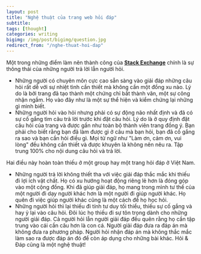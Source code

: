 ```yaml
---
layout: post
title: "Nghệ thuật của trang web hỏi đáp"
subtitle:
tags: [thought]
categories: writing
bigimg: /img/post/bigimg/question.jpg
redirect_from: "/nghe-thuat-hoi-dap"
---
```


Một trong những điểm làm nên thành công của **[Stack Exchange](https://stackexchange.com/)** chính là sự thông thái của những người trả lời lẫn người hỏi.

- Những người có chuyên môn cực cao sẵn sàng vào giải đáp những câu hỏi rất dễ với sự nhiệt tình cần thiết mà không cần một đồng xu nào. Lý do là bởi trang đã tạo thành một chứng chỉ bất thành văn, một sự công nhận ngầm. Họ vào đây như là một sự thể hiện và kiểm chứng lại những gì mình biết.
- Những người hỏi vào hỏi nhưng phải có sự động não nhất định và đã có sự cố gắng tìm câu trả lời trước khi đặt câu hỏi. Lý do là ở quy định đặt câu hỏi của trang và được gần như toàn bộ thành viên trang đồng ý. Bạn phải cho biết rằng bạn đã làm được gì ở câu mà bạn hỏi, bạn đã cố gắng ra sao và bạn cần hỏi điều gì. Mọi từ ngữ như "Làm ơn, cảm ơn, vui lòng" đều không cần thiết và được khuyên là không nên nêu ra. Tập trung 100% cho nội dung câu hỏi và trả lời.

Hai điều này hoàn toàn thiếu ở một group hay một trang hỏi đáp ở Việt Nam.

- Những người trả lời không thiết tha với việc giải đáp thắc mắc khi thiếu đi lợi ích vật chất. Họ có xu hướng hoạt động riêng lẻ hơn là đóng góp vào một cộng đồng. Khi đã giúp giải đáp, họ mang trong mình tư thế của một người đi dạy người khác hơn là một người đi giúp người khác. Họ quên đi việc giúp người khác cũng là một cách để họ học hỏi.
- Những người hỏi thì lại thiếu đi tính tư duy tối thiểu, thiếu sự cố gắng và hay ỷ lại vào câu hỏi. Đôi lúc họ thiếu đi sự tôn trọng dành cho những người giải đáp.
Cả người hỏi lẫn người giải đáp đều quên rằng họ cần tập trung vào cái cần câu hơn là con cá. Người giải đáp đưa ra đáp án mà không đưa ra phương pháp. Người hỏi nhận đáp án mà không thắc mắc làm sao ra được đáp án đó để còn áp dụng cho những bài khác.
Hỏi & Đáp cũng là một nghệ thuật!